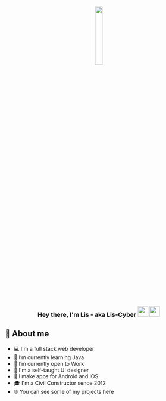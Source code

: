 <h3 align="center"><a href="#"><img width="20%" height="auto" src="https://github.com/Lis-cyber/lis-cyber/blob/main/images/foto.jpg" height="10px"/></a></h3>


<h3 align="center">Hey there, I'm Lis</a> - aka Lis-Cyber <img src="https://media.giphy.com/media/hvRJCLFzcasrR4ia7z/giphy.gif" width="28"> <img src="https://emojis.slackmojis.com/emojis/images/1531849430/4246/blob-sunglasses.gif?1531849430" width="28"/></h3>

## 📖 About me

* 💻 I'm a full stack web developer
* 🌱 I’m currently learning Java
* 🔭 I’m currently open to Work
* 🎨 I'm a self-taught UI designer
* 📱  I make apps for Android and iOS
* 🎓 I'm a Civil Constructor sence 2012
* 🌐 You can see some of my projects here 
<!--
**Lis-cyber/Lis-cyber** is a ✨ _special_ ✨ repository because its `README.md` (this file) appears on your GitHub profile.

Here are some ideas to get you started:

- 🔭 I’m currently working on ...
- 🌱 I’m currently learning ...
- 👯 I’m looking to collaborate on ...
- 🤔 I’m looking for help with ...
- 💬 Ask me about ...
- 📫 How to reach me: ...
- 😄 Pronouns: ...
- ⚡ Fun fact: ...
-->
